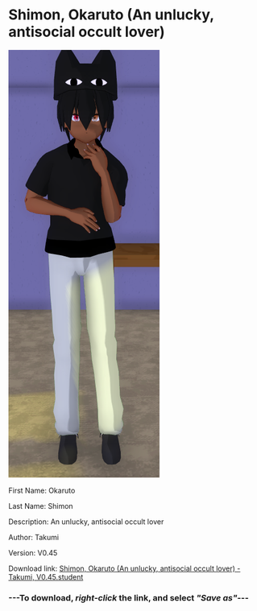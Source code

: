 # Shimon, Okaruto (An unlucky, antisocial occult lover)

<img src = "https://raw.githubusercontent.com/Arbiter1223/Daigaku-Gurashi-Custom-Students/master/Students/Files/Shimon%2C%20Okaruto%20(An%20unlucky%2C%20antisocial%20occult%20lover).png">

First Name: Okaruto

Last Name: Shimon

Description: An unlucky, antisocial occult lover

Author: Takumi

Version: V0.45

Download link: <a href="https://raw.githubusercontent.com/Arbiter1223/Daigaku-Gurashi-Custom-Students/master/Students/Files/Shimon%2C%20Okaruto%20(An%20unlucky%2C%20antisocial%20occult%20lover)%20-%20Takumi%2C%20V0.45.student">Shimon, Okaruto (An unlucky, antisocial occult lover) - Takumi, V0.45.student</a>

### ---**To download, _right-click_ the link, and select _"Save as"_**---
